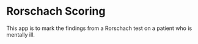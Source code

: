 # Rorschach Scoring
This app is to mark the findings from a Rorschach test on a patient who is mentally ill.
